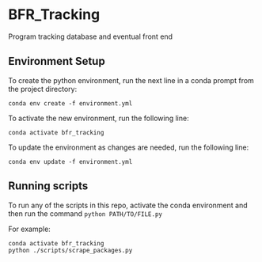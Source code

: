 # BFR_Tracking

Program tracking database and eventual front end

## Environment Setup

To create the python environment, run the next line in a conda prompt from the project directory:

```
conda env create -f environment.yml
```

To activate the new environment, run the following line:

```
conda activate bfr_tracking
```

To update the environment as changes are needed, run the following line:

```
conda env update -f environment.yml
```

## Running scripts

To run any of the scripts in this repo, activate the conda environment and then run the command `python PATH/TO/FILE.py`

For example:

```
conda activate bfr_tracking
python ./scripts/scrape_packages.py
```
